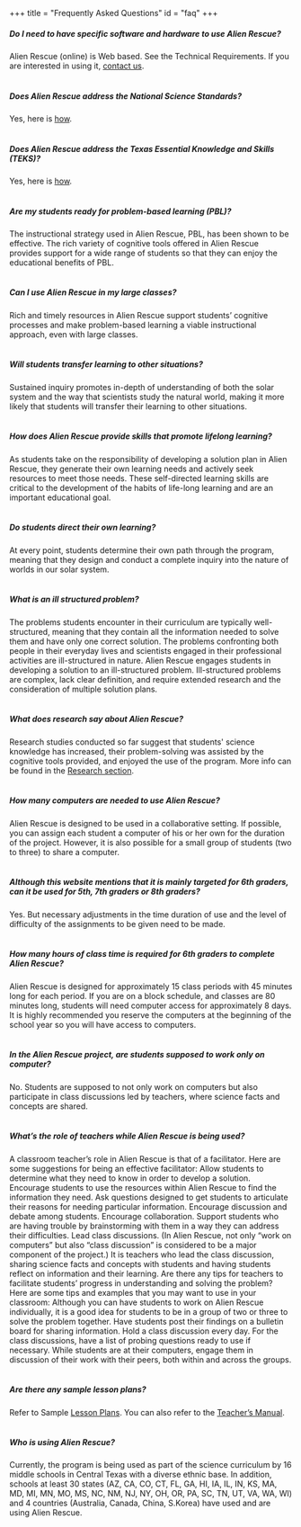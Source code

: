 +++
title = "Frequently Asked Questions"
id = "faq"
+++

##### Do I need to have specific software and hardware to use Alien Rescue?

Alien Rescue (online) is Web based. See the Technical Requirements. If you are interested in using it, [contact us](/contact).
<br /><br />

##### Does Alien Rescue address the National Science Standards?

Yes, here is [how](/pdf/AlienRescueNationalStandards.pdf).
<br /><br />

##### Does Alien Rescue address the Texas Essential Knowledge and Skills (TEKS)?

Yes, here is [how](/pdf/TEKS_AlienRescue.pdf).
<br /><br />

##### Are my students ready for problem-based learning (PBL)?

The instructional strategy used in Alien Rescue, PBL, has been shown to be effective. The rich variety of cognitive tools offered in Alien Rescue provides support for a wide range of students so that they can enjoy the educational benefits of PBL.
<br /><br />

##### Can I use Alien Rescue in my large classes?

Rich and timely resources in Alien Rescue support students’ cognitive processes and make problem-based learning a viable instructional approach, even with large classes.
<br /><br />

##### Will students transfer learning to other situations?

Sustained inquiry promotes in-depth of understanding of both the solar system and the way that scientists study the natural world, making it more likely that students will transfer their learning to other situations.
<br /><br />

##### How does Alien Rescue provide skills that promote lifelong learning?

As students take on the responsibility of developing a solution plan in Alien Rescue, they generate their own learning needs and actively seek resources to meet those needs. These self-directed learning skills are critical to the development of the habits of life-long learning and are an important educational goal.
<br /><br />

##### Do students direct their own learning?

At every point, students determine their own path through the program, meaning that they design and conduct a complete inquiry into the nature of worlds in our solar system.
<br /><br />

##### What is an ill structured problem?

The problems students encounter in their curriculum are typically well-structured, meaning that they contain all the information needed to solve them and have only one correct solution. The problems confronting both people in their everyday lives and scientists engaged in their professional activities are ill-structured in nature. Alien Rescue engages students in developing a solution to an ill-structured problem. Ill-structured problems are complex, lack clear definition, and require extended research and the consideration of multiple solution plans.
<br /><br />

##### What does research say about Alien Rescue?

Research studies conducted so far suggest that students' science knowledge has increased, their problem-solving was assisted by the cognitive tools provided, and enjoyed the use of the program. More info can be found in the [Research section](/researchers).
<br /><br />

##### How many computers are needed to use Alien Rescue?

Alien Rescue is designed to be used in a collaborative setting. If possible, you can assign each student a computer of his or her own for the duration of the project. However, it is also possible for a small group of students (two to three) to share a computer.
<br /><br />

##### Although this website mentions that it is mainly targeted for 6th graders, can it be used for 5th, 7th graders or 8th graders?

Yes. But necessary adjustments in the time duration of use and the level of difficulty of the assignments to be given need to be made.
<br /><br />

##### How many hours of class time is required for 6th graders to complete Alien Rescue?

Alien Rescue is designed for approximately 15 class periods with 45 minutes long for each period. If you are on a block schedule, and classes are 80 minutes long, students will need computer access for approximately 8 days. It is highly recommended you reserve the computers at the beginning of the school year so you will have access to computers.
<br /><br />

##### In the Alien Rescue project, are students supposed to work only on computer?

No. Students are supposed to not only work on computers but also participate in class discussions led by teachers, where science facts and concepts are shared.
<br /><br />

##### What’s the role of teachers while Alien Rescue is being used?

A classroom teacher’s role in Alien Rescue is that of a facilitator. Here are some suggestions for being an effective facilitator:
Allow students to determine what they need to know in order to develop a solution.
Encourage students to use the resources within Alien Rescue to find the information they need.
Ask questions designed to get students to articulate their reasons for needing particular information.
Encourage discussion and debate among students.
Encourage collaboration.
Support students who are having trouble by brainstorming with them in a way they can address their difficulties.
Lead class discussions. (In Alien Rescue, not only “work on computers” but also “class discussion” is considered to be a major component of the project.) It is teachers who lead the class discussion, sharing science facts and concepts with students and having students reflect on information and their learning.
Are there any tips for teachers to facilitate students’ progress in understanding and solving the problem?
Here are some tips and examples that you may want to use in your classroom:
Although you can have students to work on Alien Rescue individually, it is a good idea for students to be in a group of two or three to solve the problem together.
Have students post their findings on a bulletin board for sharing information.
Hold a class discussion every day.
For the class discussions, have a list of probing questions ready to use if necessary.
While students are at their computers, engage them in discussion of their work with their peers, both within and across the groups.
<br /><br />

##### Are there any sample lesson plans?

Refer to Sample [Lesson Plans](/pdf/AlienRescueSampleLessonPlans.pdf). You can also refer to the [Teacher’s Manual](http://www.edb.utexas.edu/minliu/alienrescue/).
<br /><br />

##### Who is using Alien Rescue?

Currently, the program is being used as part of the science curriculum by 16 middle schools in Central Texas with a diverse ethnic base. In addition, schools at least 30 states (AZ, CA, CO, CT, FL, GA, HI, IA, IL, IN, KS, MA, MD, MI, MN, MO, MS, NC, NM, NJ, NY, OH, OR, PA, SC, TN, UT, VA, WA, WI) and 4 countries (Australia, Canada, China, S.Korea) have used and are using Alien Rescue.
<br /><br />
